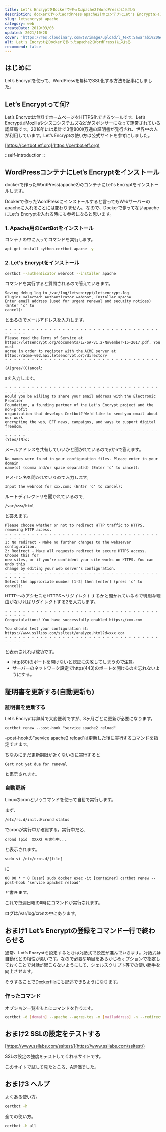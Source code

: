 ```yaml
---
title: Let's EncryptをDockerで作ったapache2(WordPress)に入れる
description: dockerで作ったWordPress(apache2)のコンテナにLet's Encryptをインストールします。Let’s Encryptは無料でホームページをHTTPS化できるツールです。Let’s EncryptはMozillaやシスコシステムズなどがスポンサーになって運営されている認証局です。
slug: letsencrypt_apache
category: web
createDate: 2019/03/03
updated: 2021/10/28
cover: 'https://res.cloudinary.com/t8/image/upload/l_text:Sawarabi%20Gothic_80_bold:Let%27s%20EncryptをDockerで作ったapache2(WordPress)に入れる,co_rgb:fff,w_620,c_fit/v1712091289/ogp_image_zorhlz.png'
alt: Let's EncryptをDockerで作ったapache2(WordPress)に入れる
recommend: false
---
```

## はじめに



Let’s Encryptを使って、WordPressを無料でSSL化する方法を記事にしました。

## Let’s Encryptって何?
Let’s Encryptは無料でホームページをHTTPS化できるツールです。Let’s EncryptはMozillaやシスコシステムズなどがスポンサーになって運営されている認証局です。2018年には累計で3億8000万通の証明書が発行され、世界中の人が利用しています。Let’s Encryptの使い方は公式サイトを参考にしました。

[https://certbot.eff.org](https://certbot.eff.org)

::self-introduction
::

## WordPressコンテナにLet’s Encryptをインストール
dockerで作ったWordPress(apache2)のコンテナにLet's Encryptをインストールします。

Dcokerで作ったWordPressにインストールすると言ってもWebサーバーのapacheに入れることには変わりません。
なので、Dockerで作ってないapacheにLet's Encryptを入れる時にも参考になると思います。

### 1. Apache用のCertBotをインストール
コンテナの中に入ってコマンドを実行します。
```bash
apt-get install python-certbot-apache -y
```

### 2. Let's Encryptをインストール
```bash
certbot --authenticator webroot --installer apache
```

コマンドを実行すると質問されるので答えていきます。

```
Saving debug log to /var/log/letsencrypt/letsencrypt.log
Plugins selected: Authenticator webroot, Installer apache
Enter email address (used for urgent renewal and security notices) (Enter 'c' to
cancel):
```
と出るのでメールアドレスを入力します。
```
- - - - - - - - - - - - - - - - - - - - - - - - - - - - - - - - - - - - - - - -
Please read the Terms of Service at
https://letsencrypt.org/documents/LE-SA-v1.2-November-15-2017.pdf. You must
agree in order to register with the ACME server at
https://acme-v02.api.letsencrypt.org/directory
- - - - - - - - - - - - - - - - - - - - - - - - - - - - - - - - - - - - - - - -
(A)gree/(C)ancel:
```
aを入力します。
```
- - - - - - - - - - - - - - - - - - - - - - - - - - - - - - - - - - - - - - - -
Would you be willing to share your email address with the Electronic Frontier
Foundation, a founding partner of the Let's Encrypt project and the non-profit
organization that develops Certbot? We'd like to send you email about our work
encrypting the web, EFF news, campaigns, and ways to support digital freedom.
- - - - - - - - - - - - - - - - - - - - - - - - - - - - - - - - - - - - - - - -
(Y)es/(N)o:
```
メールアドレスを共有していいかと聞かれているのでyかnで答えます。
```
No names were found in your configuration files. Please enter in your domain
name(s) (comma and/or space separated) (Enter ‘c’ to cancel):
```
ドメイン名を聞かれているので入力します。
```
Input the webroot for xxx.com: (Enter 'c' to cancel):
```
ルートディレクトリを聞かれているので、
```
/var/www/html
```
と答えます。
```
Please choose whether or not to redirect HTTP traffic to HTTPS, removing HTTP access.
- - - - - - - - - - - - - - - - - - - - - - - - - - - - - - - - - - - - - - - -
1: No redirect - Make no further changes to the webserver configuration.
2: Redirect - Make all requests redirect to secure HTTPS access. Choose this for
new sites, or if you're confident your site works on HTTPS. You can undo this
change by editing your web server's configuration.
- - - - - - - - - - - - - - - - - - - - - - - - - - - - - - - - - - - - - - - -
Select the appropriate number [1-2] then [enter] (press 'c' to cancel):
```
HTTPへのアクセスをHTTPSへリダイレクトするかと聞かれているので特別な理由がなければリダイレクトする2を入力します。
```
- - - - - - - - - - - - - - - - - - - - - - - - - - - - - - - - - - - - - - - -
Congratulations! You have successfully enabled https://xxx.com

You should test your configuration at:
https://www.ssllabs.com/ssltest/analyze.html?d=xxx.com
- - - - - - - - - - - - - - - - - - - - - - - - - - - - - - - - - - - - - - - -
```
と表示されれば成功です。

* http(80)のポートを開けないと認証に失敗してしまうので注意。
* サーバーのネットワーク設定でhttps(443)のポートを開けるのを忘れないようにする。

## 証明書を更新する(自動更新も)
### 証明書を更新する
Let’s Encryptは無料で大変便利ですが、3ヶ月ごとに更新が必要になります。
```
certbot renew --post-hook "service apache2 reload"
```

–post-hookの”service apache2 reload”は更新した後に実行するコマンドを指定できます。

ちなみにまだ更新期限が近くないのに実行すると
```
Cert not yet due for renewal
```
と表示されます。

### 自動更新
Linuxのcronというコマンドを使って自動で実行します。

まず、
```
/etc/rc.d/init.d/crond status
```
でcronが実行中か確認する。実行中だと、
```
crond (pid  XXXX) を実行中...
```
と表示されます。
```
sudo vi /etc/cron.d/[file]
```
に
```
00 00 * * 0 [user] sudo docker exec -it [container] certbot renew --post-hook "service apache2 reload"
```
と書きます。

これで毎週日曜の0時にコマンドが実行されます。

ログは/var/log/cronの中にあります。

## おまけ1 Let’s Encryptの登録をコマンド一行で終わらせる
通常、Let’s Encryptを設定するときは対話式で設定が進んでいきます。対話式は自動化との相性が悪いです。なので必要な項目をあらかじめオプションで指定しておくことで対話が起こらないようにして、シェルスクリプト等での使い勝手を向上させます。

そうすることでDockerfileにも記述できるようになります。

### 作ったコマンド
オプション一覧をもとにコマンドを作ります。
```bash
certbot -d [domain] --apache --agree-tos -m [mailaddress] -n --redirect -w /var/www/html
```

## おまけ2 SSLの設定をテストする

[https://www.ssllabs.com/ssltest/](https://www.ssllabs.com/ssltest/)

SSLの設定の強度をテストしてくれるサイトです。

このサイトで試して見たところ、A評価でした。

## おまけ3 ヘルプ
よくある使い方。
```bash
certbot -h
```

全ての使い方。
```bash
certbot -h all
```
